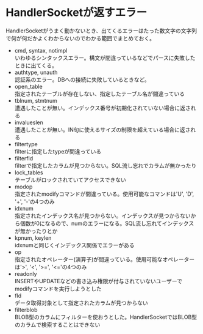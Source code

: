 # HandlerSocketが返すエラー

HandlerSocketがうまく動かないとき、出てくるエラーはたった数文字の文字列で何が何だかよくわからないのでわかる範囲でまとめておく。  

+ cmd, syntax, notimpl  
    いわゆるシンタックスエラー。構文が間違っているなどでパースに失敗したときに出てくる。  
+ authtype, unauth  
    認証系のエラー。DBへの接続に失敗しているときなど。
+ open_table  
    指定されたテーブルが存在しない、指定したテーブル名が間違っている
+ tblnum, stmtnum  
    遭遇したことが無い。インデックス番号が初期化されていない場合に返される
+ invalueslen  
    遭遇したことが無い。IN句に使えるサイズの制限を超えている場合に返される
+ filtertype  
    filterに指定したtypeが間違っている
+ filterfld  
    filterで指定したカラムが見つからない。SQL流し忘れでカラムが無かったり
+ lock_tables  
    テーブルがロックされていてアクセスできない
+ modop  
    指定されたmodifyコマンドが間違っている。使用可能なコマンドは'U', 'D', '+', '-'の4つのみ
+ idxnum  
    指定されたインデックス名が見つからない。インデックスが見つからないから個数が0になるので、numのエラーになる。SQL流し忘れてインデックスが無かったりとか
+ kpnum, keylen  
    idxnumと同じくインデックス関係でエラーがある
+ op  
    指定されたオペレーター(演算子)が間違っている。使用可能なオペレーターは'>', '<', '>=', '<='の4つのみ
+ readonly  
    INSERTやUPDATEなどの書き込み権限が付与されていないユーザーでmodifyコマンドを実行しようとした
+ fld  
    データ取得対象として指定されたカラムが見つからない
+ filterblob  
    BLOB型のカラムにフィルターを使おうとした。HandlerSocketではBLOB型のカラムで検索することはできない
